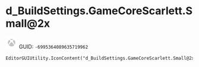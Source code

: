 # d_BuildSettings.GameCoreScarlett.Small@2x
![](/img/d_BuildSettings.GameCoreScarlett.Small@2x.png)
GUID: `-6995364089635719962`
```
EditorGUIUtility.IconContent("d_BuildSettings.GameCoreScarlett.Small@2x")
```
